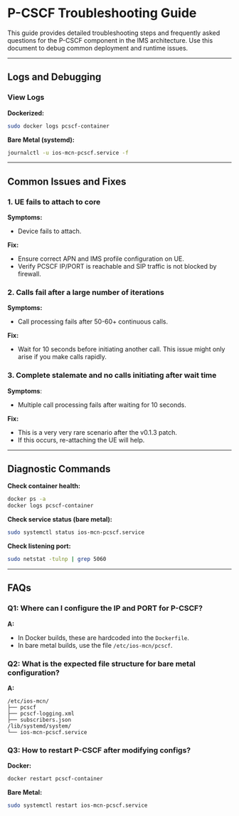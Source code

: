 # P-CSCF Troubleshooting Guide

This guide provides detailed troubleshooting steps and frequently asked questions for the P-CSCF component in the IMS architecture. Use this document to debug common deployment and runtime issues.

---

## Logs and Debugging

### View Logs

**Dockerized:**
```bash
sudo docker logs pcscf-container
```

**Bare Metal (systemd):**
```bash
journalctl -u ios-mcn-pcscf.service -f
```

---

## Common Issues and Fixes

### 1. UE fails to attach to core
**Symptoms:**
- Device fails to attach.

**Fix:**
- Ensure correct APN and IMS profile configuration on UE.
- Verify PCSCF IP/PORT is reachable and SIP traffic is not blocked by firewall.

### 2. Calls fail after a large number of iterations
**Symptoms:**
- Call processing fails after 50-60+ continuous calls.

**Fix:**
- Wait for 10 seconds before initiating another call. This issue might only arise if you make calls rapidly.

### 3. Complete stalemate and no calls initiating after wait time
**Symptoms**:
- Multiple call processing fails after waiting for 10 seconds.

**Fix:**
- This is a very very rare scenario after the v0.1.3 patch.
- If this occurs, re-attaching the UE will help.

---

## Diagnostic Commands

**Check container health:**
```bash
docker ps -a
docker logs pcscf-container
```

**Check service status (bare metal):**
```bash
sudo systemctl status ios-mcn-pcscf.service
```

**Check listening port:**
```bash
sudo netstat -tulnp | grep 5060
```

---

## FAQs

### Q1: Where can I configure the IP and PORT for P-CSCF?
**A:**  
- In Docker builds, these are hardcoded into the `Dockerfile`.
- In bare metal builds, use the file `/etc/ios-mcn/pcscf`.

### Q2: What is the expected file structure for bare metal configuration?
**A:**
```
/etc/ios-mcn/
├── pcscf
├── pcscf-logging.xml
├── subscribers.json
/lib/systemd/system/
└── ios-mcn-pcscf.service
```

### Q3: How to restart P-CSCF after modifying configs?
**Docker:**
```bash
docker restart pcscf-container
```
**Bare Metal:**
```bash
sudo systemctl restart ios-mcn-pcscf.service
```